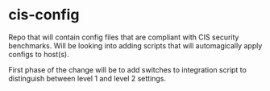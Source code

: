 cis-config
==========

Repo that will contain config files that are compliant with CIS security benchmarks. Will be looking into adding scripts
that will automagically apply configs to host(s).

First phase of the change will be to add switches to integration script to distinguish between level 1 and level 2 settings. 
 
